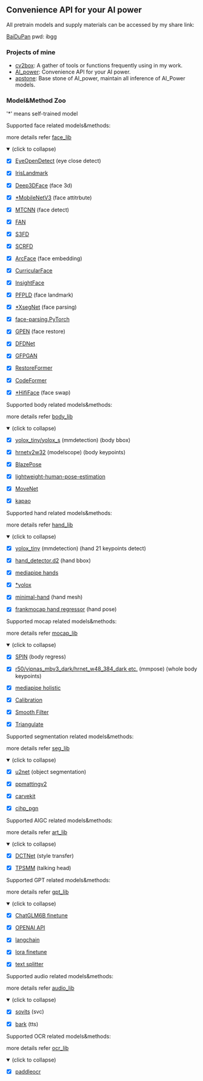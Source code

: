 ## Convenience API for your AI power

All pretrain models and supply materials can be accessed by my share link:

[BaiDuPan](https://pan.baidu.com/s/18MegZnMQn1oQR1jJPpWJxQ) pwd: ibgg

### Projects of mine

- [cv2box](https://github.com/ykk648/cv2box):   A gather of tools or functions frequently using in my work.
- [AI_power](https://github.com/ykk648/AI_power): Convenience API for your AI power.
- [apstone](https://github.com/ykk648/apstone): Base stone of AI_power, maintain all inference of AI_Power models.


### Model&Method Zoo

'*' means self-trained model



Supported face related models&methods:

more details refer [face_lib](./face_lib)

<details open>
<summary>(click to collapse)</summary>

- [x] [EyeOpenDetect](https://github.com/abhilb/Open-eye-closed-eye-classification) (eye close detect)
- [x] [IrisLandmark](https://github.com/Kazuhito00/iris-detection-using-py-mediapipe) 
- [x] [Deep3DFace](https://github.com/microsoft/Deep3DFaceReconstruction) (face 3d)
- [x] [*MobileNetV3](https://github.com/open-mmlab/mmclassification/tree/master/configs/mobilenet_v3) (face attitrbute) 
- [x] [MTCNN](https://github.com/taotaonice/FaceShifter/blob/master/face_modules/mtcnn.py) (face detect)
- [x] [FAN](https://github.com/1adrianb/2D-and-3D-face-alignment)
- [x] [S3FD](https://github.com/iperov/DeepFaceLive/blob/master/modelhub/onnx/S3FD/S3FD.py)
- [x] [SCRFD](https://github.com/deepinsight/insightface/tree/master/detection/scrfd) 
- [x] [ArcFace](https://github.com/neuralchen/SimSwap/blob/01a8d6d0a6fd7e7b0052a5832328fba33f2b8414/models/fs_model.py#L63) (face embedding)
- [x] [CurricularFace](https://github.com/HuangYG123/CurricularFace)
- [x] [InsightFace](https://github.com/deepinsight/insightface/tree/master/model_zoo) 
- [x] [PFPLD](https://github.com/hanson-young/nniefacelib/tree/master/PFPLD/models/onnx) (face landmark)
- [x] [*XsegNet](./face_lib#face-parsing) (face parsing)
- [x] [face-parsing.PyTorch](./face_lib#face-parsing)
- [x] [GPEN](https://github.com/yangxy/GPEN) (face restore)
- [x] [DFDNet](https://github.com/csxmli2016/DFDNet) 
- [x] [GFPGAN](https://github.com/TencentARC/GFPGAN) 
- [x] [RestoreFormer](https://github.com/wzhouxiff/RestoreFormer) 
- [x] [CodeFormer](https://github.com/sczhou/CodeFormer) 
- [x] [*HifiFace](https://johann.wang/HifiFace/) (face swap)



Supported body related models&methods:

more details refer [body_lib](./body_lib)

<details open>
<summary>(click to collapse)</summary>

- [x] [yolox_tiny/yolox_s](https://github.com/open-mmlab/mmdetection) (mmdetection) (body bbox)
- [x] [hrnetv2w32](https://modelscope.cn/models/damo/cv_hrnetv2w32_body-2d-keypoints_image/summary)  (modelscope) (body keypoints)
- [x] [BlazePose](https://github.com/PINTO0309/PINTO_model_zoo/tree/main/053_BlazePose)
- [x] [lightweight-human-pose-estimation](https://github.com/Daniil-Osokin/lightweight-human-pose-estimation.pytorch)
- [x] [MoveNet](https://tfhub.dev/s?q=movenet)
- [x] [kapao](https://github.com/wmcnally/kapao)



Supported hand related models&methods:

more details refer [hand_lib](./hand_lib)

<details open>
<summary>(click to collapse)</summary>

- [x] [yolox_tiny](https://github.com/open-mmlab/mmdetection) (mmdetection) (hand 21 keypoints detect) 
- [x] [hand_detector.d2](https://github.com/ddshan/hand_detector.d2) (hand bbox)
- [x] [mediapipe hands](https://google.github.io/mediapipe/solutions/hands)
- [x] [*yolox](https://github.com/open-mmlab/mmdetection/blob/master/configs/yolox)
- [x] [minimal-hand](https://github.com/CalciferZh/minimal-hand) (hand mesh)
- [x] [frankmocap hand regressor](https://github.com/facebookresearch/frankmocap) (hand pose)



Supported mocap related models&methods:

more details refer [mocap_lib](./mocap_lib)

<details open>
<summary>(click to collapse)</summary>

- [x] [SPIN](https://github.com/nkolot/SPIN) (body regress) 
- [x] [r50/vipnas_mbv3_dark/hrnet_w48_384_dark etc.](https://github.com/open-mmlab/mmpose) (mmpose) (whole body keypoints)
- [x] [mediapipe holistic](https://google.github.io/mediapipe/solutions/holistic.html)
- [x] [Calibration](./mocap_lib#calibration)
- [x] [Smooth Filter](./mocap_lib#smooth-filter)
- [x] [Triangulate](./mocap_lib#triangulation)



Supported segmentation related models&methods:

more details refer [seg_lib](./seg_lib)

<details open>
<summary>(click to collapse)</summary>

- [x] [u2net](./seg_lib#u2net) (object segmentation) 
- [x] [ppmattingv2](./seg_lib#ppmattingv2)
- [x] [carvekit](./seg_lib#carvekit)
- [x] [cihp_pgn](./seg_lib#cihp_pgn)


Supported AIGC related models&methods:

more details refer [art_lib](./seg_lib)

<details open>
<summary>(click to collapse)</summary>

- [x] [DCTNet](https://www.modelscope.cn/models/damo/cv_unet_person-image-cartoon_compound-models/summary) (style transfer) 
- [x] [TPSMM](https://github.com/yoyo-nb/Thin-Plate-Spline-Motion-Model) (talking head) 


Supported GPT related models&methods:

more details refer [gpt_lib](./seg_lib)

<details open>
<summary>(click to collapse)</summary>

- [x] [ChatGLM6B finetune](https://github.com/mymusise/ChatGLM-Tuning)
- [x] [OPENAI API]()
- [x] [langchain]()
- [x] [lora finetune]()
- [x] [text splitter](https://www.modelscope.cn/models/damo/nlp_bert_document-segmentation_chinese-base/summary)


Supported audio related models&methods:

more details refer [audio_lib](./audio_lib)

<details open>
<summary>(click to collapse)</summary>

- [x] [sovits](https://github.com/voicepaw/so-vits-svc-fork) (svc) 
- [x] [bark](https://github.com/suno-ai/bark) (tts) 


Supported OCR related models&methods:

more details refer [ocr_lib](./audio_lib)

<details open>
<summary>(click to collapse)</summary>

- [x] [paddleocr](https://github.com/PaddlePaddle/PaddleOCR) 

